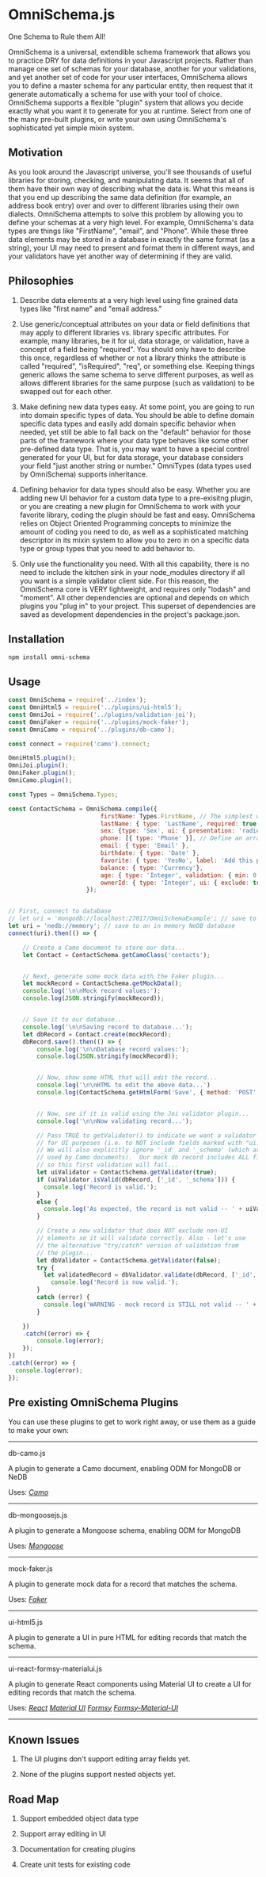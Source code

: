 OmniSchema.js
=============
One Schema to Rule them All!

OmniSchema is a universal, extendible schema framework that allows you to practice DRY for data definitions in your Javascript projects. Rather than manage one set of schemas for your database, another for your validations, and yet another set of code for your user interfaces, OmniSchema allows you to define a master schema for any particular entity, then request that it generate automatically a schema for use with your tool of choice.  OmniSchema supports a flexible "plugin" system that allows you decide exactly what you want it to generate for you at runtime. Select from one of the many pre-built plugins, or write your own using OmniSchema's sophisticated yet simple mixin system. 


Motivation
-----------
As you look around the Javascript universe, you'll see thousands of useful libraries for storing, checking, and manipulating data. It seems that all of them have their own way of describing what the data is. What this means is that you end up describing the same data definition (for example, an address book entry) over and over to different libraries using their own dialects. OmniSchema attempts to solve this problem by allowing you to define your schemas at a very high level. For example, OmniSchema's data types are things like "FirstName", "email", and "Phone". While these three data elements may be stored in a database in exactly the same format (as a string), your UI may need to present and format them in different ways, and your validators have yet another way of determining if they are valid.  


Philosophies
------------
1. Describe data elements at a very high level using fine grained data types like "first name" and "email address."

2. Use generic/conceptual attributes on your data or field definitions that may apply to different libraries vs. library specific attributes. For example, many libraries, be it for ui, data storage, or validation, have a concept of a field being "required". You should only have to describe this once, regardless of whether or not a library thinks the attribute is called "required", "isRequired", "req", or something else. Keeping things generic allows the same schema to serve different purposes, as well as allows different libraries for the same purpose (such as validation) to be swapped out for each other.

3. Make defining new data types easy. At some point, you are going to run into domain specific types of data. You should be able to define domain specific data types and easily add domain specific behavior when needed, yet still be able to fall back on the "default" behavior for those parts of the framework where your data type behaves like some other pre-defined data type.  That is, you may want to have a special control generated for your UI, but for data storage, your database considers your field "just another string or number."  OmniTypes (data types used by OmniSchema) supports inheritance.

4. Defining behavior for data types should also be easy.  Whether you are adding new UI behavior for a custom data type to a pre-exisitng plugin, or you are creating a new plugin for OmniSchema to work with your favorite library, coding the plugin should be fast and easy.  OmniSchema relies on Object Oriented Programming concepts to minimize the amount of coding you need to do, as well as a sophisticated matching descriptor in its mixin system to allow you to zero in on a specific data type or group types that you need to add behavior to.

5. Only use the functionality you need.  With all this capability, there is no need to include the kitchen sink
in your node_modules directory if all you want is a simple validator client side. For this reason, the OmniSchema core is VERY lightweight, and requires only "lodash" and "moment".  All other dependencies are optional and depends on which plugins you "plug in" to your project. This superset of dependencies are saved as development dependencies in the project's package.json.


Installation
------------

```
npm install omni-schema
```


Usage
------------

```javascript
const OmniSchema = require('../index');
const OmniHtml5 = require('../plugins/ui-html5');
const OmniJoi = require('../plugins/validation-joi');
const OmniFaker = require('../plugins/mock-faker');
const OmniCamo = require('../plugins/db-camo');

const connect = require('camo').connect;

OmniHtml5.plugin();
OmniJoi.plugin();
OmniFaker.plugin();
OmniCamo.plugin();

const Types = OmniSchema.Types;

const ContactSchema = OmniSchema.compile({
                          firstName: Types.FirstName, // The simplest way to declare a field
                          lastName: { type: 'LastName', required: true }, // If you need to vary from the defaults
                          sex: {type: 'Sex', ui: { presentation: 'radio' } }, // Adding a hint to one of the plugins
                          phone: [{ type: 'Phone' }], // Define an array of something by wrapping it in brackets
                          email: { type: 'Email' },
                          birthdate: { type: 'Date' },
                          favorite: { type: 'YesNo', label: 'Add this person to your favorites?' },
                          balance: { type: 'Currency'},
                          age: { type: 'Integer', validation: { min: 0 }},
                          ownerId: { type: 'Integer', ui: { exclude: true }}, // Internal field - no user editing
                      });


// First, connect to database
// let uri = 'mongodb://localhost:27017/OmniSchemaExample'; // save to a MongoDB database
let uri = 'nedb://memory'; // save to an in memory NeDB database
connect(uri).then(() => {

    // Create a Camo document to store our data...
    let Contact = ContactSchema.getCamoClass('contacts');


    // Next, generate some mock data with the Faker plugin...
    let mockRecord = ContactSchema.getMockData();
    console.log('\n\nMock record values:');
    console.log(JSON.stringify(mockRecord));


    // Save it to our database...
    console.log('\n\nSaving record to database...');
    let dbRecord = Contact.create(mockRecord);
    dbRecord.save().then(() => {
        console.log('\n\nDatabase record values:');
        console.log(JSON.stringify(mockRecord));


        // Now, show some HTML that will edit the record...
        console.log('\n\nHTML to edit the above data...')
        console.log(ContactSchema.getHtmlForm('Save', { method: 'POST', action: '/contact/save'}, mockRecord));


        // Now, see if it is valid using the Joi validator plugin...
        console.log('\n\nNow validating record...');

        // Pass TRUE to getValidator() to indicate we want a validator
        // for UI purposes (i.e. to NOT include fields marked with "ui.exclude: true")
        // We will also explicitly ignore '_id' and '_schema' (which are internal fields
        // used by Camo documents).  Our mock db record includes ALL fields (including the 'ownerId')
        // so this first validation will fail...
        let uiValidator = ContactSchema.getValidator(true);
        if (uiValidator.isValid(dbRecord, ['_id', '_schema'])) {
          console.log('Record is valid.');
        }
        else {
          console.log('As expected, the record is not valid -- ' + uiValidator.lastError);
        }

        // Create a new validator that does NOT exclude non-UI
        // elements so it will validate correctly. Also - let's use
        // the alternative "try/catch" version of validation from
        // the plugin...
        let dbValidator = ContactSchema.getValidator(false);
        try {
          let validatedRecord = dbValidator.validate(dbRecord, ['_id', '_schema']);
            console.log('Record is now valid.');
        }
        catch (error) {
          console.log('WARNING - mock record is STILL not valid -- ' + error.message);
        }

    })
    .catch((error) => {
        console.log(error);
    });
})
.catch((error) => {
  console.log(error);
});
```

Pre existing OmniSchema Plugins
-------------------------------

You can use these plugins to get to work right away, or use them as a guide to make your own:


----
db-camo.js

A plugin to generate a Camo document, enabling ODM for MongoDB or NeDB

Uses: *[Camo](https://github.com/scottwrobinson/camo)*

----
db-mongoosejs.js

A plugin to generate a Mongoose schema, enabling ODM for MongoDB

Uses: *[Mongoose](http://mongoosejs.com)*

----
mock-faker.js

A plugin to generate mock data for a record that matches the schema.

Uses: *[Faker](https://github.com/stympy/faker)*

----
ui-html5.js

A plugin to generate a UI in pure HTML for editing records that match the schema.

----
ui-react-formsy-materialui.js

A plugin to generate React components using Material UI to create a UI for editing records that match the schema.

Uses: *[React](https://facebook.github.io/react)*
      *[Material UI](http://www.material-ui.com)*
      *[Formsy](https://github.com/christianalfoni/formsy-react)*
      *[Formsy-Material-UI](https://github.com/mbrookes/formsy-material-ui)*

----

Known Issues
-------------------------------
1. The UI plugins don't support editing array fields yet.

2. None of the plugins support nested objects yet.


Road Map
------------------------------
1. Support embedded object data type

2. Support array editing in UI

3. Documentation for creating plugins

4. Create unit tests for existing code
